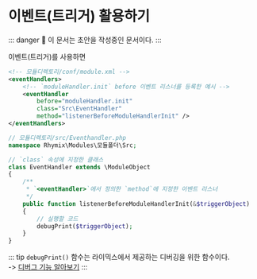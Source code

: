 # 이벤트(트리거) 활용하기

::: danger
🚧 이 문서는 초안을 작성중인 문서이다.
:::

이벤트(트리거)를 사용하면

```xml
<!-- 모듈디렉토리/conf/module.xml -->
<eventHandlers>
    <!-- `moduleHandler.init` before 이벤트 리스너를 등록한 예시 -->
    <eventHandler
        before="moduleHandler.init"
        class="Src\EventHandler"
        method="listenerBeforeModuleHandlerInit" />
</eventHandlers>
```

```php
// 모듈디렉토리/src/Eventhandler.php
namespace Rhymix\Modules\모듈폴더\Src;

// `class` 속성에 지정한 클래스
class EventHandler extends \ModuleObject
{
    /**
     * `<eventHandler>`에서 정의한 `method`에 지정한 이벤트 리스너
     */
    public function listenerBeforeModuleHandlerInit(&$triggerObject)
    {
        // 실행할 코드
        debugPrint($triggerObject);
    }
}
```

::: tip
`debugPrint()` 함수는 라이믹스에서 제공하는 디버깅을 위한 함수이다.  
-> [디버그 기능 알아보기](/reference/debug)
:::